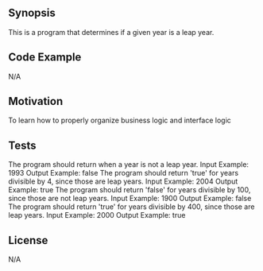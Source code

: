 ## Synopsis

This is a program that determines if a given year is a leap year.

## Code Example

N/A

## Motivation

To learn how to properly organize business logic and interface logic

## Tests

The program should return when a year is not a leap year.
  Input Example: 1993
  Output Example: false
The program should return 'true' for years divisible by 4, since those are leap years.
  Input Example: 2004
  Output Example: true
The program should return 'false' for years divisible by 100, since those are not leap years.
  Input Example: 1900
  Output Example: false
The program should return 'true' for years divisible by 400, since those are leap years.
  Input Example: 2000
  Output Example: true

## License

N/A

